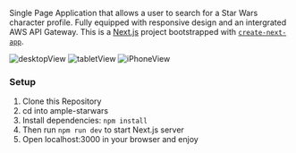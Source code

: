 Single Page Application that allows a user to search for a Star Wars character profile. Fully equipped with responsive design and an intergrated AWS API Gateway. This is a [Next.js](https://nextjs.org/) project bootstrapped with [`create-next-app`](https://github.com/vercel/next.js/tree/canary/packages/create-next-app).

![desktopView](https://user-images.githubusercontent.com/67559287/115088181-78a83400-9ec4-11eb-9138-863813494abb.png)
![tabletView](https://user-images.githubusercontent.com/67559287/115088190-7ba32480-9ec4-11eb-8bab-9d0b1812f017.png)
![iPhoneView](https://user-images.githubusercontent.com/67559287/115088195-7e057e80-9ec4-11eb-9120-4514a98557a5.png)


### Setup
1. Clone this Repository
2. cd into ample-starwars
3. Install dependencies: ```npm install```
4. Then run ``` npm run dev ``` to start Next.js server
5. Open localhost:3000 in your browser and enjoy
